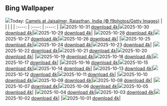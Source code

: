 ## Bing Wallpaper
![](./wallpaper/2025-10-31.jpg)Today: [Camels at Jaisalmer, Rajasthan, India (© f9photos/Getty Images)](./wallpaper/2025-10-31.jpg)
|      |      |      |
| :----: | :----: | :----: |
|![](./wallpaper/2025-10-31_sm.jpg)2025-10-31 [download 4k](./wallpaper/2025-10-31.jpg)|![](./wallpaper/2025-10-30_sm.jpg)2025-10-30 [download 4k](./wallpaper/2025-10-30.jpg)|![](./wallpaper/2025-10-29_sm.jpg)2025-10-29 [download 4k](./wallpaper/2025-10-29.jpg)|
|![](./wallpaper/2025-10-28_sm.jpg)2025-10-28 [download 4k](./wallpaper/2025-10-28.jpg)|![](./wallpaper/2025-10-27_sm.jpg)2025-10-27 [download 4k](./wallpaper/2025-10-27.jpg)|![](./wallpaper/2025-10-26_sm.jpg)2025-10-26 [download 4k](./wallpaper/2025-10-26.jpg)|
|![](./wallpaper/2025-10-25_sm.jpg)2025-10-25 [download 4k](./wallpaper/2025-10-25.jpg)|![](./wallpaper/2025-10-24_sm.jpg)2025-10-24 [download 4k](./wallpaper/2025-10-24.jpg)|![](./wallpaper/2025-10-23_sm.jpg)2025-10-23 [download 4k](./wallpaper/2025-10-23.jpg)|
|![](./wallpaper/2025-10-22_sm.jpg)2025-10-22 [download 4k](./wallpaper/2025-10-22.jpg)|![](./wallpaper/2025-10-21_sm.jpg)2025-10-21 [download 4k](./wallpaper/2025-10-21.jpg)|![](./wallpaper/2025-10-20_sm.jpg)2025-10-20 [download 4k](./wallpaper/2025-10-20.jpg)|
|![](./wallpaper/2025-10-19_sm.jpg)2025-10-19 [download 4k](./wallpaper/2025-10-19.jpg)|![](./wallpaper/2025-10-18_sm.jpg)2025-10-18 [download 4k](./wallpaper/2025-10-18.jpg)|![](./wallpaper/2025-10-17_sm.jpg)2025-10-17 [download 4k](./wallpaper/2025-10-17.jpg)|
|![](./wallpaper/2025-10-16_sm.jpg)2025-10-16 [download 4k](./wallpaper/2025-10-16.jpg)|![](./wallpaper/2025-10-15_sm.jpg)2025-10-15 [download 4k](./wallpaper/2025-10-15.jpg)|![](./wallpaper/2025-10-14_sm.jpg)2025-10-14 [download 4k](./wallpaper/2025-10-14.jpg)|
|![](./wallpaper/2025-10-13_sm.jpg)2025-10-13 [download 4k](./wallpaper/2025-10-13.jpg)|![](./wallpaper/2025-10-12_sm.jpg)2025-10-12 [download 4k](./wallpaper/2025-10-12.jpg)|![](./wallpaper/2025-10-11_sm.jpg)2025-10-11 [download 4k](./wallpaper/2025-10-11.jpg)|
|![](./wallpaper/2025-10-10_sm.jpg)2025-10-10 [download 4k](./wallpaper/2025-10-10.jpg)|![](./wallpaper/2025-10-09_sm.jpg)2025-10-09 [download 4k](./wallpaper/2025-10-09.jpg)|![](./wallpaper/2025-10-08_sm.jpg)2025-10-08 [download 4k](./wallpaper/2025-10-08.jpg)|
|![](./wallpaper/2025-10-07_sm.jpg)2025-10-07 [download 4k](./wallpaper/2025-10-07.jpg)|![](./wallpaper/2025-10-06_sm.jpg)2025-10-06 [download 4k](./wallpaper/2025-10-06.jpg)|![](./wallpaper/2025-10-05_sm.jpg)2025-10-05 [download 4k](./wallpaper/2025-10-05.jpg)|
|![](./wallpaper/2025-10-04_sm.jpg)2025-10-04 [download 4k](./wallpaper/2025-10-04.jpg)|![](./wallpaper/2025-10-03_sm.jpg)2025-10-03 [download 4k](./wallpaper/2025-10-03.jpg)|![](./wallpaper/2025-10-02_sm.jpg)2025-10-02 [download 4k](./wallpaper/2025-10-02.jpg)|
|![](./wallpaper/2025-10-01_sm.jpg)2025-10-01 [download 4k](./wallpaper/2025-10-01.jpg)|